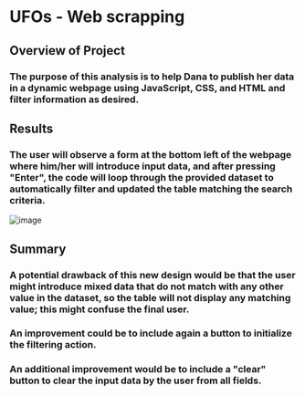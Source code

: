 # UFOs - Web scrapping

## Overview of Project
### The purpose of this analysis is to help Dana to publish her data in a dynamic webpage using JavaScript, CSS, and HTML and filter information as desired.

## Results
### The user will observe a form at the bottom left of the webpage where him/her will introduce input data, and after pressing "Enter", the code will loop through the provided dataset to automatically filter and updated the table matching the search criteria.

![image](https://user-images.githubusercontent.com/88596274/144803312-6ebc2f98-5e2a-4850-9b1e-86f42f218067.png)

## Summary
### A potential drawback of this new design would be that the user might introduce mixed data that do not match with any other value in the dataset, so the table will not display any matching value; this might confuse the final user.
### An improvement could be to include again a button to initialize the filtering action.
### An additional improvement would be to include a "clear" button to clear the input data by the user from all fields.
